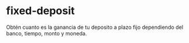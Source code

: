 # fixed-deposit
Obtén cuanto es la ganancia de tu deposito a plazo fijo dependiendo del banco, tiempo, monto y moneda.
